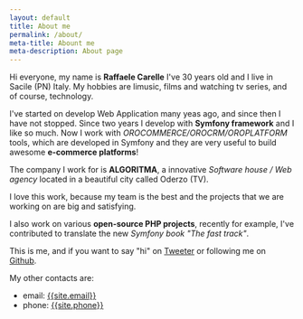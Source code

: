 ```yaml
---
layout: default
title: About me
permalink: /about/
meta-title: Abount me
meta-description: About page
---
```

Hi everyone, my name is **Raffaele Carelle** I've 30 years old and I live in Sacile (PN) Italy. My hobbies are limusic, films and watching tv series,
and of course, technology.

I've started on develop Web Application many yeas ago, and since then I have not stopped. Since two years I develop with **Symfony framework** and I like so much.
Now I work with *OROCOMMERCE/OROCRM/OROPLATFORM* tools, which are developed in Symfony and they are very useful to build awesome **e-commerce platforms**!

The company I work for is **ALGORITMA**, a innovative *Software house / Web agency* located in a beautiful city called Oderzo (TV).

I love this work, because my team is the best and the projects that we are working on are big and satisfying. 

I also work on various **open-source PHP projects**, recently for example, I've contributed to translate the new *Symfony book "The fast track"*.

This is me, and if you want to say "hi" on <a href="https://twitter.com/{{site.twitter_username}}" target="_blank"><i class="fa fa-twitter social" aria-hidden="true"></i> Tweeter</a>
or following me on <a href="https://github.com/{{site.github_username}}" target="_blank"><i class="fa fa-github social" aria-hidden="true"></i> Github</a>.

My other contacts are:
- email: <a class="email" href="mailto:{{site.email}}">{{site.email}}</a>
- phone: <a href="tel:{{site.phone}}">{{site.phone}}</a>
